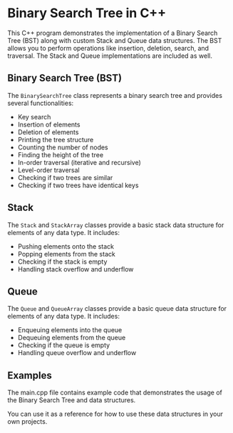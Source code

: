 # Binary Search Tree in C++

This C++ program demonstrates the implementation of a Binary Search Tree (BST) along with custom Stack and Queue data structures. The BST allows you to perform operations like insertion, deletion, search, and traversal. The Stack and Queue implementations are included as well.

## Binary Search Tree (BST)

The `BinarySearchTree` class represents a binary search tree and provides several functionalities:

- Key search
- Insertion of elements
- Deletion of elements
- Printing the tree structure
- Counting the number of nodes
- Finding the height of the tree
- In-order traversal (iterative and recursive)
- Level-order traversal
- Checking if two trees are similar
- Checking if two trees have identical keys

## Stack

The `Stack` and `StackArray` classes provide a basic stack data structure for elements of any data type. It includes:

- Pushing elements onto the stack
- Popping elements from the stack
- Checking if the stack is empty
- Handling stack overflow and underflow

## Queue

The `Queue` and `QueueArray` classes provide a basic queue data structure for elements of any data type. It includes:

- Enqueuing elements into the queue
- Dequeuing elements from the queue
- Checking if the queue is empty
- Handling queue overflow and underflow


## Examples
The main.cpp file contains example code that demonstrates the usage of the Binary Search Tree and data structures. 

You can use it as a reference for how to use these data structures in your own projects.
